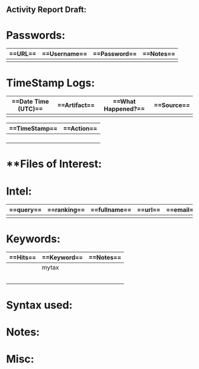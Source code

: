 
## Activity Report Draft:



# Passwords:

| ==**URL**== | ==**Username**== | ==**Password**== | ==**Notes**== |
| ----------- | ---------------- | ---------------- | ------------- |
|             |                  |                  |               |


# TimeStamp Logs:

| ==Date Time (UTC)== | ==Artifact== | ==What Happened?== | ==Source== |
| --------------- | -------- | -------------- | ------ |
|                 |          |                |        |

| ==TimeStamp== | ==Action== |
| --------- | ------ |
|           |        |
|           |        |
|           |        |
|           |        |

# **Files of Interest:



# Intel:

| ==query== | ==ranking== | ==fullname== | ==url== | ==email== | ==user== | ==phone== | ==ip==  | ==business/entity== |
| ----- | ------- | -------- | --- | ----- | ---- | ----- | --- | --------------- |
|       |         |          |     |       |      |       |     |                 |

# Keywords:

| ==Hits== | ==Keyword== | ==Notes== |
| ---- | ------- | ----- |
|      | mytax   |       |
|      |         |       |
|      |         |       |
|      |         |       |
|      |         |       |
|      |         |       |

# Syntax used:



# Notes:



# Misc:
